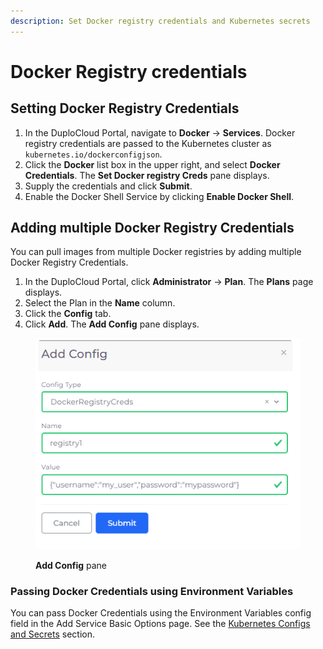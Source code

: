 ```yaml
---
description: Set Docker registry credentials and Kubernetes secrets
---
```


# Docker Registry credentials

## Setting Docker Registry Credentials

1. In the DuploCloud Portal, navigate to  **Docker** -> **Services**. Docker registry credentials are passed to the Kubernetes cluster as `kubernetes.io/dockerconfigjson`.
2. Click the **Docker** list box in the upper right, and select **Docker Credentials**. The **Set Docker registry Creds** pane displays.
3. Supply the credentials and click **Submit**.
4. Enable the Docker Shell Service by clicking **Enable Docker Shell**.

## Adding multiple Docker Registry Credentials

You can pull images from multiple Docker registries by adding multiple Docker Registry Credentials.

1. In the DuploCloud Portal, click **Administrator** -> **Plan**. The **Plans** page displays. &#x20;
2. Select the Plan in the **Name** column.
3. Click the **Config** tab.
4. Click **Add**. The **Add Config** pane displays.

<div align="left">

<figure><img src="../../../.gitbook/assets/aws_add_config (2).png" alt=""><figcaption><p><strong>Add Config</strong> pane</p></figcaption></figure>

</div>

### Passing Docker Credentials using Environment Variables

You can pass Docker Credentials using the Environment Variables config field in the Add Service Basic Options page. See the [Kubernetes Configs and Secrets](../../../kubernetes/kubernetes-configs-and-secrets/) section.
